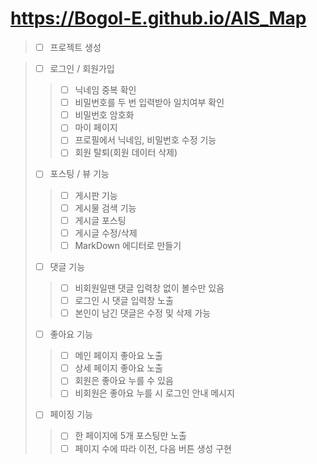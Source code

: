 # https://Bogol-E.github.io/AIS_Map


> - [ ] 프로젝트 생성
> 

> - [ ] 로그인 / 회원가입
>> - [ ] 닉네임 중복 확인
>> - [ ] 비밀번호를 두 번 입력받아 일치여부 확인
>> - [ ] 비밀번호 암호화
>> - [ ] 마이 페이지
>> - [ ] 프로필에서 닉네임, 비밀번호 수정 기능
>> - [ ] 회원 탈퇴(회원 데이터 삭제)
> - [ ] 포스팅 / 뷰 기능
>> - [ ] 게시판 기능
>> - [ ] 게시물 검색 기능
>> - [ ] 게시글 포스팅
>> - [ ] 게시글 수정/삭제
>> - [ ] MarkDown 에디터로 만들기
> - [ ] 댓글 기능
>> - [ ] 비회원일땐 댓글 입력창 없이 볼수만 있음
>> - [ ] 로그인 시 댓글 입력창 노출
>> - [ ] 본인이 남긴 댓글은 수정 및 삭제 가능
> - [ ] 좋아요 기능
>> - [ ] 메인 페이지 좋아요 노출
>> - [ ] 상세 페이지 좋아요 노출
>> - [ ] 회원은 좋아요 누를 수 있음
>> - [ ] 비회원은 좋아요 누를 시 로그인 안내 메시지
> - [ ] 페이징 기능
>> - [ ] 한 페이지에 5개 포스팅만 노출
>> - [ ] 페이지 수에 따라 이전, 다음 버튼 생성 구현
